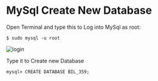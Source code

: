 # MySql Create New Database

Open Terminal and type this to Log into MySql as root:

```
$ sudo mysql -u root
```
![login](https://user-images.githubusercontent.com/54469544/139883678-ce8b16af-eee5-444c-8774-702556a4a1f0.png)

Type it to Create new Database

```
mysql> CREATE DATABASE BIL_359;
```
